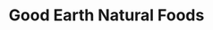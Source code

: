 ---
title: "Good Earth Natural Foods"
url: /spanish-fork/good-earth-natural-foods/
shop: health food
---